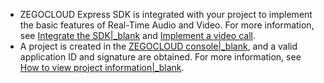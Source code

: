 - ZEGOCLOUD Express SDK is integrated with your project to implement the basic features of Real-Time Audio and Video. For more information, see [Integrate the SDK\|\_blank](!ExpressVideoSDK-OverView/OverView) and [Implement a video call](!ExpressVideoSDK-OverView/OverView).
- A project is created in the [ZEGOCLOUD console\|\_blank](https://console.zegocloud.com/account/login), and a valid application ID and signature are obtained. For more information, see [How to view project information\|\_blank](#16144).

























